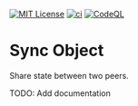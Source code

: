 [![MIT License][license-image]][license-url]
[![ci][ci-image]][ci-url]
[![CodeQL][codeql-image]][codeql-url]

[license-image]: https://img.shields.io/github/license/zenosmosis/speaker.app
[license-url]: https://raw.githubusercontent.com/zenOSmosis/sync-object/master/LICENSE.txt
[ci-image]: https://github.com/zenosmosis/sync-object/actions/workflows/ci.yml/badge.svg
[ci-url]: https://github.com/zenOSmosis/sync-object/actions/workflows/ci.yml
[codeql-image]: https://github.com/zenosmosis/sync-object/workflows/CodeQL/badge.svg
[codeql-url]: https://github.com/zenOSmosis/sync-object/actions/workflows/codeql-analysis.yml

# Sync Object

Share state between two peers.

TODO: Add documentation
